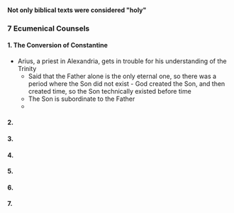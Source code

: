 
#### Not only biblical texts were considered "holy"

### 7 Ecumenical Counsels
#### 1. The Conversion of Constantine
- Arius, a priest in Alexandria, gets in trouble for his understanding of the Trinity
	- Said that the Father alone is the only eternal one, so there was a period where the Son did not exist - God created the Son, and then created time, so the Son technically existed before time
	- The Son is subordinate to the Father
	- 
#### 2. 
#### 3. 
#### 4. 
#### 5. 
#### 6. 
#### 7. 
